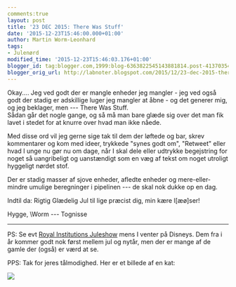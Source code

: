 ```yaml
---
comments:true
layout: post
title: '23 DEC 2015: There Was Stuff'
date: '2015-12-23T15:46:00.000+01:00'
author: Martin Worm-Leonhard
tags:
- Julenørd
modified_time: '2015-12-23T15:46:03.176+01:00'
blogger_id: tag:blogger.com,1999:blog-6363822545143881814.post-4137035446485228407
blogger_orig_url: http://labnoter.blogspot.com/2015/12/23-dec-2015-there-was-stuff.html
---
```


Okay.... Jeg ved godt der er mangle enheder jeg mangler - jeg ved også
godt der stadig er adskillige luger jeg mangler at åbne - og det generer
mig, og jeg beklager, men --- There Was Stuff.  
Sådan går det nogle gange, og så må man bare glæde sig over det man fik
lavet i stedet for at knurre over hvad man ikke nåede.

Med disse ord vil jeg gerne sige tak til dem der løftede og bar, skrev
kommentarer og kom med ideer, trykkede "synes godt om", "Retweet" eller
hvad I unge nu gør nu om dage, når I skal dele eller udtrykke
begejstring for noget så uangribeligt og uanstændigt som en væg af tekst
om noget utroligt hyggeligt nørdet stof.

Der er stadig masser af sjove enheder, afledte enheder og
mere-eller-mindre umulige beregninger i pipelinen --- de skal nok dukke op
en dag.

Indtil da: Rigtig Glædelig Jul til lige præcist dig, min kære
l\[æø\]ser!

Hygge,
\Worm --- Tognisse

-----------------------------

PS: Se evt [Royal Institutions
Juleshow](http://richannel.org/christmas-lectures) mens I venter på
Disneys. Dem fra i år kommer godt nok først mellem jul og nytår, men
der er mange af de gamle der (også) er værd at se.

PPS: Tak for jeres tålmodighed. Her er et billede af en kat:

[![]({{site.url}}/images/-XI-E83CfCXE/VnqzOdoD44I/AAAAAAAADXY/C96Kij4FpD8/s320/2015-08-04%2B20.07.47.jpg)]({{site.url}}/images/-XI-E83CfCXE/VnqzOdoD44I/AAAAAAAADXY/C96Kij4FpD8/s1600/2015-08-04%2B20.07.47.jpg)

